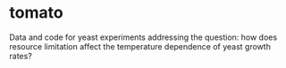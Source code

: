 # tomato

Data and code for yeast experiments addressing the question: how does resource limitation affect the temperature dependence of yeast growth rates?
